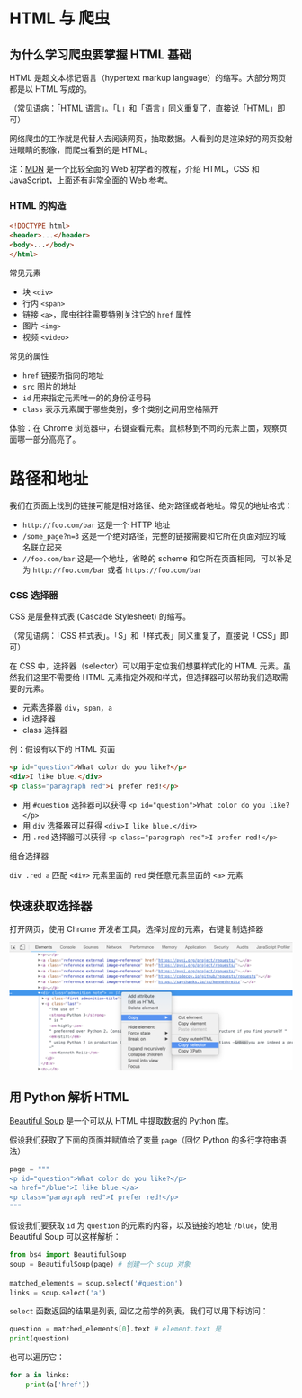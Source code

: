 # HTML 与 爬虫

## 为什么学习爬虫要掌握 HTML 基础

HTML 是超文本标记语言（hypertext markup language）的缩写。大部分网页都是以 HTML 写成的。

（常见语病：「HTML 语言」。「L」和「语言」同义重复了，直接说「HTML」即可）

网络爬虫的工作就是代替人去阅读网页，抽取数据。人看到的是渲染好的网页投射进眼睛的影像，而爬虫看到的是 HTML。

注：[MDN](https://developer.mozilla.org/zh-CN/docs/Learn) 是一个比较全面的 Web 初学者的教程，介绍 HTML，CSS 和 JavaScript，上面还有非常全面的 Web 参考。

### HTML 的构造

```html
<!DOCTYPE html>
<header>...</header>
<body>...</body>
</html>
```

常见元素

- 块 `<div>`
- 行内 `<span>`
- 链接 `<a>`，爬虫往往需要特别关注它的 `href` 属性
- 图片 `<img>`
- 视频 `<video>`

常见的属性

- `href` 链接所指向的地址
- `src` 图片的地址
- `id` 用来指定元素唯一的的身份证号码
- `class` 表示元素属于哪些类别，多个类别之间用空格隔开

体验：在 Chrome 浏览器中，右键查看元素。鼠标移到不同的元素上面，观察页面哪一部分高亮了。

# 路径和地址

我们在页面上找到的链接可能是相对路径、绝对路径或者地址。常见的地址格式：

- `http://foo.com/bar` 这是一个 HTTP 地址
- `/some_page?n=3` 这是一个绝对路径，完整的链接需要和它所在页面对应的域名联立起来
- `//foo.com/bar` 这是一个地址，省略的 scheme 和它所在页面相同，可以补足为 `http://foo.com/bar` 或者 `https://foo.com/bar`

### CSS 选择器

CSS 是层叠样式表 (Cascade Stylesheet) 的缩写。

（常见语病：「CSS 样式表」。「S」和「样式表」同义重复了，直接说「CSS」即可）

在 CSS 中，选择器（selector）可以用于定位我们想要样式化的 HTML 元素。虽然我们这里不需要给 HTML 元素指定外观和样式，但选择器可以帮助我们选取需要的元素。

- 元素选择器 `div`，`span`，`a`
- id 选择器
- class 选择器

例：假设有以下的 HTML 页面

```html
<p id="question">What color do you like?</p>
<div>I like blue.</div>
<p class="paragraph red">I prefer red!</p>
```

- 用 `#question` 选择器可以获得 `<p id="question">What color do you like?</p>`
- 用 `div` 选择器可以获得 `<div>I like blue.</div>`
- 用 `.red` 选择器可以获得 `<p class="paragraph red">I prefer red!</p>`

组合选择器

`div .red a` 匹配 `<div>` 元素里面的 `red` 类任意元素里面的 `<a>` 元素

## 快速获取选择器

打开网页，使用 Chrome 开发者工具，选择对应的元素，右键复制选择器

![](./copy_selector.png)

## 用 Python 解析 HTML

[Beautiful Soup](https://www.crummy.com/software/BeautifulSoup/bs4/doc.zh/) 是一个可以从 HTML 中提取数据的 Python 库。

假设我们获取了下面的页面并赋值给了变量 `page`（回忆 Python 的多行字符串语法）

```python
page = """
<p id="question">What color do you like?</p>
<a href="/blue">I like blue.</a>
<p class="paragraph red">I prefer red!</p>
"""
```

假设我们要获取 `id` 为 `question` 的元素的内容，以及链接的地址 `/blue`，使用 Beautiful Soup 可以这样解析：

```python
from bs4 import BeautifulSoup
soup = BeautifulSoup(page) # 创建一个 soup 对象

matched_elements = soup.select('#question')
links = soup.select('a')
```

`select` 函数返回的结果是列表, 回忆之前学的列表，我们可以用下标访问：

```python
question = matched_elements[0].text # element.text 是
print(question)
```

也可以遍历它：

```python
for a in links:
    print(a['href'])
```
